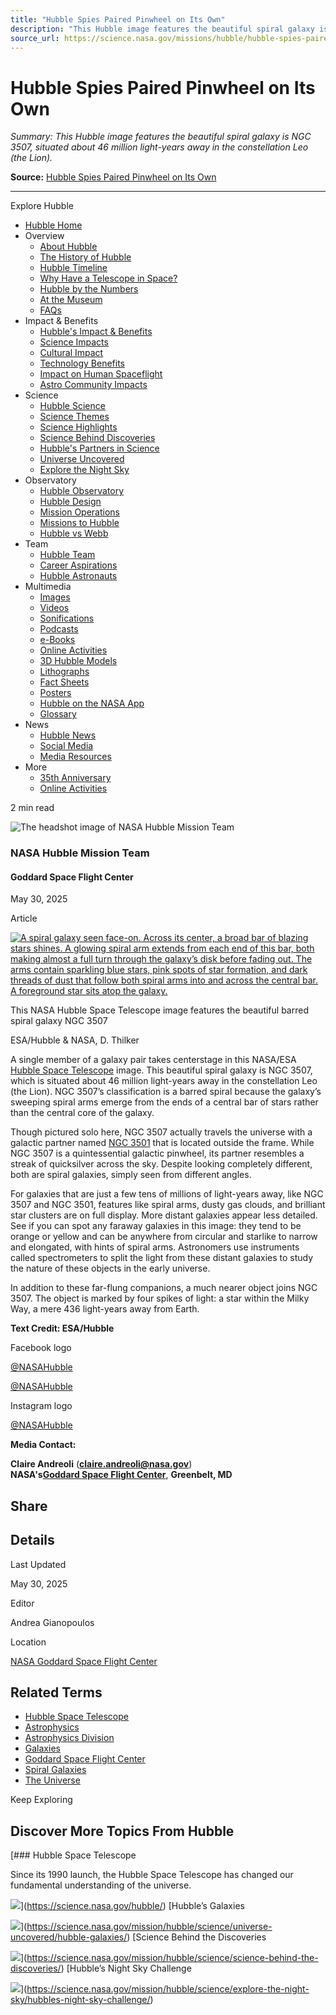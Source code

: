 ```yaml
---
title: "Hubble Spies Paired Pinwheel on Its Own"
description: "This Hubble image features the beautiful spiral galaxy is NGC 3507, situated about 46 million light-years away in the constellation Leo (the Lion)."
source_url: https://science.nasa.gov/missions/hubble/hubble-spies-paired-pinwheel-on-its-own/
---
```


# Hubble Spies Paired Pinwheel on Its Own

*Summary: This Hubble image features the beautiful spiral galaxy is NGC 3507, situated about 46 million light-years away in the constellation Leo (the Lion).*

**Source:** [Hubble Spies Paired Pinwheel on Its Own](https://science.nasa.gov/missions/hubble/hubble-spies-paired-pinwheel-on-its-own/)

---

Explore Hubble

- [Hubble Home](https://science.nasa.gov/mission/hubble/)
- Overview
  - [About Hubble](https://science.nasa.gov/mission/hubble/overview/about-hubble/)
  - [The History of Hubble](https://science.nasa.gov/mission/hubble/overview/the-history-of-hubble/)
  - [Hubble Timeline](https://science.nasa.gov/mission/hubble/overview/hubble-timeline/)
  - [Why Have a Telescope in Space?](https://science.nasa.gov/mission/hubble/overview/why-have-a-telescope-in-space/)
  - [Hubble by the Numbers](https://science.nasa.gov/mission/hubble/overview/about-hubble/hubble-by-the-numbers/)
  - [At the Museum](https://science.nasa.gov/mission/hubble/overview/at-the-museum/)
  - [FAQs](https://science.nasa.gov/mission/hubble/overview/faqs/)
- Impact & Benefits
  - [Hubble's Impact & Benefits](https://science.nasa.gov/mission/hubble/impacts-and-benefits/)
  - [Science Impacts](https://science.nasa.gov/mission/hubble/science/science-highlights/)
  - [Cultural Impact](https://science.nasa.gov/mission/hubble/impacts-and-benefits/hubbles-cultural-impact/)
  - [Technology Benefits](https://science.nasa.gov/mission/hubble/impacts-and-benefits/technology-benefits/)
  - [Impact on Human Spaceflight](https://science.nasa.gov/mission/hubble/impacts-and-benefits/hubbles-impact-on-human-spaceflight/)
  - [Astro Community Impacts](https://science.nasa.gov/mission/hubble/impacts-and-benefits/astronomical-community-impacts/)
- Science
  - [Hubble Science](https://science.nasa.gov/mission/hubble/science/)
  - [Science Themes](https://science.nasa.gov/mission/hubble/science/science-themes/)
  - [Science Highlights](https://science.nasa.gov/mission/hubble/science/science-highlights/)
  - [Science Behind Discoveries](https://science.nasa.gov/mission/hubble/science/science-behind-the-discoveries/)
  - [Hubble's Partners in Science](https://science.nasa.gov/mission/hubble/science/hubbles-partners-in-science/)
  - [Universe Uncovered](https://science.nasa.gov/mission/hubble/science/universe-uncovered/)
  - [Explore the Night Sky](https://science.nasa.gov/mission/hubble/science/explore-the-night-sky/)
- Observatory
  - [Hubble Observatory](https://science.nasa.gov/mission/hubble/observatory/)
  - [Hubble Design](https://science.nasa.gov/mission/hubble/observatory/design/)
  - [Mission Operations](https://science.nasa.gov/mission/hubble/observatory/mission-operations/)
  - [Missions to Hubble](https://science.nasa.gov/mission/hubble/observatory/missions-to-hubble/)
  - [Hubble vs Webb](https://science.nasa.gov/mission/hubble/observatory/hubble-vs-webb/)
- Team
  - [Hubble Team](https://science.nasa.gov/mission/hubble/team/)
  - [Career Aspirations](https://science.nasa.gov/mission/hubble/team/career-aspirations/)
  - [Hubble Astronauts](https://science.nasa.gov/mission/hubble/team/astronauts/)
- Multimedia
  - [Images](https://science.nasa.gov/mission/hubble/multimedia/hubble-images/)
  - [Videos](https://science.nasa.gov/mission/hubble/multimedia/hubble-videos/)
  - [Sonifications](https://science.nasa.gov/mission/hubble/multimedia/sonifications/)
  - [Podcasts](https://science.nasa.gov/mission/hubble/multimedia/hubble-podcasts/)
  - [e-Books](https://science.nasa.gov/mission/hubble/multimedia/e-books/)
  - [Online Activities](https://science.nasa.gov/mission/hubble/multimedia/online-activities/)
  - [3D Hubble Models](https://science.nasa.gov/mission/hubble/multimedia/3d-hubble-models/)
  - [Lithographs](https://science.nasa.gov/mission/hubble/multimedia/lithographs/)
  - [Fact Sheets](https://science.nasa.gov/mission/hubble/multimedia/hubble-fact-sheets/)
  - [Posters](https://science.nasa.gov/mission/hubble/multimedia/hubble-posters/)
  - [Hubble on the NASA App](https://science.nasa.gov/mission/hubble/multimedia/hubble-on-the-nasa-app/)
  - [Glossary](https://science.nasa.gov/mission/hubble/multimedia/hubble-glossary/)
- News
  - [Hubble News](https://science.nasa.gov/mission/hubble/hubble-news/)
  - [Social Media](https://science.nasa.gov/mission/hubble/hubble-news/hubble-social-media/)
  - [Media Resources](https://science.nasa.gov/mission/hubble/hubble-news/hubble-media-resources/)
- More
  - [35th Anniversary](https://science.nasa.gov/mission/hubble/overview/hubbles-35th-anniversary/)
  - [Online Activities](https://science.nasa.gov/mission/hubble/multimedia/online-activities/)

2 min read

![The headshot image of NASA Hubble Mission Team](https://science.nasa.gov/wp-content/uploads/2023/07/hubble-space-telescope-hst-6.jpg?w=295)

### NASA Hubble Mission Team

#### Goddard Space Flight Center

May 30, 2025

Article

[![A spiral galaxy seen face-on. Across its center, a broad bar of blazing stars shines. A glowing spiral arm extends from each end of this bar, both making almost a full turn through the galaxy’s disk before fading out. The arms contain sparkling blue stars, pink spots of star formation, and dark threads of dust that follow both spiral arms into and across the central bar. A foreground star sits atop the galaxy.](https://assets.science.nasa.gov/dynamicimage/assets/science/missions/hubble/galaxies/spiral/Hubble_NGC3507_potw2521a.jpg?w=3842&h=3938&fit=clip&crop=faces%2Cfocalpoint)](https://assets.science.nasa.gov/dynamicimage/assets/science/missions/hubble/galaxies/spiral/Hubble_NGC3507_potw2521a.jpg?w=3842&h=3938&fit=clip&crop=faces%2Cfocalpoint)

This NASA Hubble Space Telescope image features the beautiful barred spiral galaxy NGC 3507

ESA/Hubble & NASA, D. Thilker

A single member of a galaxy pair takes centerstage in this NASA/ESA [Hubble Space Telescope](https://science.nasa.gov/mission/hubble/) image. This beautiful spiral galaxy is NGC 3507, which is situated about 46 million light-years away in the constellation Leo (the Lion). NGC 3507’s classification is a barred spiral because the galaxy’s sweeping spiral arms emerge from the ends of a central bar of stars rather than the central core of the galaxy.

Though pictured solo here, NGC 3507 actually travels the universe with a galactic partner named [NGC 3501](https://science.nasa.gov/missions/hubble/hubble-serves-a-slice-of-stars/) that is located outside the frame. While NGC 3507 is a quintessential galactic pinwheel, its partner resembles a streak of quicksilver across the sky. Despite looking completely different, both are spiral galaxies, simply seen from different angles.

For galaxies that are just a few tens of millions of light-years away, like NGC 3507 and NGC 3501, features like spiral arms, dusty gas clouds, and brilliant star clusters are on full display. More distant galaxies appear less detailed. See if you can spot any faraway galaxies in this image: they tend to be orange or yellow and can be anywhere from circular and starlike to narrow and elongated, with hints of spiral arms. Astronomers use instruments called spectrometers to split the light from these distant galaxies to study the nature of these objects in the early universe.

In addition to these far-flung companions, a much nearer object joins NGC 3507. The object is marked by four spikes of light: a star within the Milky Way, a mere 436 light-years away from Earth.

**Text Credit: ESA/Hubble**

Facebook logo

[@NASAHubble](https://facebook.com/NASAHubble)

[@NASAHubble](https://x.com/NASAHubble)

Instagram logo

[@NASAHubble](https://instagram.com/NASAHubble)

**Media Contact:**

**Claire Andreoli** ([**claire.andreoli@nasa.gov**](mailto:claire.andreoli@nasa.gov))  
**NASA's**[**Goddard Space Flight Center**](http://www.nasa.gov/goddard), **Greenbelt, MD**

## Share

## Details

Last Updated

May 30, 2025

Editor

Andrea Gianopoulos

Location

[NASA Goddard Space Flight Center](https://nasa.gov/goddard)

## Related Terms

- [Hubble Space Telescope](https://science.nasa.gov/mission/hubble)
- [Astrophysics](https://science.nasa.gov/astrophysics/)
- [Astrophysics Division](https://science.nasa.gov/astrophysics/)
- [Galaxies](https://science.nasa.gov/universe/galaxies/)
- [Goddard Space Flight Center](https://www.nasa.gov/goddard/)
- [Spiral Galaxies](https://science.nasa.gov/category/universe/galaxies/spiral-galaxies/)
- [The Universe](https://science.nasa.gov/universe/)

Keep Exploring

## Discover More Topics From Hubble

[### Hubble Space Telescope

Since its 1990 launch, the Hubble Space Telescope has changed our fundamental understanding of the universe.

![](https://science.nasa.gov/wp-content/uploads/2023/07/hubble-space-telescope-hst-6.jpg?w=1512)](https://science.nasa.gov/hubble/)
[Hubble’s Galaxies

![](https://science.nasa.gov/wp-content/uploads/2023/04/hubble_m51-jpg-e1688472875538.webp?w=594)](https://science.nasa.gov/mission/hubble/science/universe-uncovered/hubble-galaxies/)
[Science Behind the Discoveries

![](https://science.nasa.gov/wp-content/uploads/2023/04/stsci-h-p1915a-m-1707x2000-1.png?w=1311)](https://science.nasa.gov/mission/hubble/science/science-behind-the-discoveries/)
[Hubble’s Night Sky Challenge

![](https://assets.science.nasa.gov/dynamicimage/assets/science/missions/hubble/mission/35th-anniversary/stargazing-banner-2_crop.jpg?w=375&h=350&fit=clip&crop=faces%2Cfocalpoint)](https://science.nasa.gov/mission/hubble/science/explore-the-night-sky/hubbles-night-sky-challenge/)